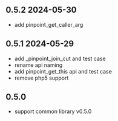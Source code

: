 ## 0.5.2 2024-05-30
- add pinpoint_get_caller_arg

## 0.5.1 2024-05-29
- add _pinpoint_join_cut and test case
- rename api naming
- add pinpoint_get_this api and test case
- remove php5 support

## 0.5.0
- support common library v0.5.0